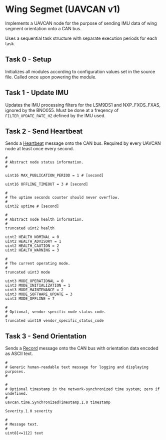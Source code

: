 # Wing Segmet (UAVCAN v1)

Implements a UAVCAN node for the purpose of sending IMU data of wing segment orientation onto a CAN bus.

Uses a sequential task structure with separate execution periods for each task.

## Task 0 - Setup

Initializes all modules according to configuration values set in the source file. Called once upon powering the module.

## Task 1 - Update IMU

Updates the IMU processing filters for the LSM9DS1 and NXP_FXOS_FXAS, ignored by the BNO055. Must be done at a freqency of `FILTER_UPDATE_RATE_HZ` defined by the IMU used.

## Task 2 - Send Heartbeat

Sends a [Heartbeat](https://uavcan.org/specification/UAVCAN_Specification_v1.0-alpha.pdf) message onto the CAN bus. Required by every UAVCAN node at least once every second.

```
#
# Abstract node status information.
#

uint16 MAX_PUBLICATION_PERIOD = 1 # [second]

uint16 OFFLINE_TIMEOUT = 3 # [second]

#
# The uptime seconds counter should never overflow.
#
uint32 uptime # [second]

#
# Abstract node health information. 
#
truncated uint2 health

uint2 HEALTH_NOMINAL = 0
uint2 HEALTH_ADVISORY = 1
uint2 HEALTH_CAUTION = 2
uint2 HEALTH_WARNING = 3

#
# The current operating mode.
#
truncated uint3 mode

uint3 MODE_OPERATIONAL = 0
uint3 MODE_INITIALIZATION = 1
uint3 MODE_MAINTENANCE = 2
uint3 MODE_SOFTWARE_UPDATE = 3
uint3 MODE_OFFLINE = 7

#
# Optional, vendor-specific node status code.
#
truncated uint19 vendor_specific_status_code

```

## Task 3 - Send Orientation

Sends a [Record](https://uavcan.org/specification/UAVCAN_Specification_v1.0-alpha.pdf) message onto the CAN bus with orientation data encoded as ASCII text.

```
#
# Generic human-readable text message for logging and displaying purposes.
#

#
# Optional timestamp in the network-synchronized time system; zero if undefined.
#
uavcan.time.SynchronizedTimestamp.1.0 timestamp

Severity.1.0 severity

#
# Message text.
#
uint8[<=112] text
```

